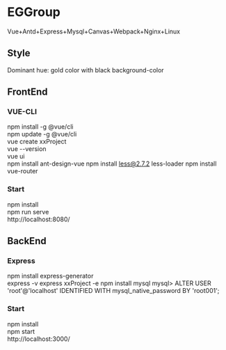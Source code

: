 # EGGroup  
Vue+Antd+Express+Mysql+Canvas+Webpack+Nginx+Linux
  
## Style  
Dominant hue: gold color with black background-color  

## FrontEnd
### VUE-CLI
npm install -g @vue/cli  
npm update -g @vue/cli  
vue create xxProject  
vue --version  
vue ui  
npm install ant-design-vue
npm install less@2.7.2 less-loader
npm install vue-router

### Start  
npm install  
npm run serve  
http://localhost:8080/

## BackEnd  
### Express
npm install express-generator  
express -v
express xxProject -e
npm install mysql
mysql> ALTER USER 'root'@'localhost' IDENTIFIED WITH mysql_native_password BY 'root001';

### Start
npm install  
npm start  
http://localhost:3000/
